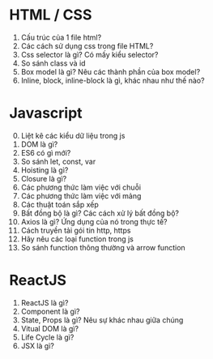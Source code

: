 # HTML / CSS

1. Cấu trúc của 1 file html?
2. Các cách sử dụng css trong file HTML?
3. Css selector là gì? Có mấy kiểu selector?
4. So sánh class và id
5. Box model là gì? Nêu các thành phần của box model?
6. Inline, block, inline-block là gì, khác nhau như thế nào?

# Javascript

0. Liệt kê các kiểu dữ liệu trong js
1. DOM là gì?
2. ES6 có gì mới?
3. So sánh let, const, var
4. Hoisting là gì?
5. Closure là gì?
6. Các phương thức làm việc với chuỗi
7. Các phương thức làm việc với mảng
8. Các thuật toán sắp xếp
9. Bất đồng bộ là gì? Các cách xử lý bất đồng bộ?
10. Axios là gì? Ứng dụng của nó trong thực tế?
11. Cách truyền tải gói tin http, https
12. Hãy nêu các loại function trong js
13. So sánh function thông thường và arrow function

# ReactJS

1. ReactJS là gì?
2. Component là gì?
3. State, Props là gì? Nêu sự khác nhau giữa chúng
4. Vitual DOM là gì?
5. Life Cycle là gì?
6. JSX là gì?
